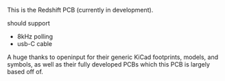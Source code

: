 This is the Redshift PCB (currently in development).

should support
- 8kHz polling
- usb-C cable


A huge thanks to openinput for their generic KiCad footprints, models, and symbols, as well as their fully developed PCBs which this PCB is largely based off of.
